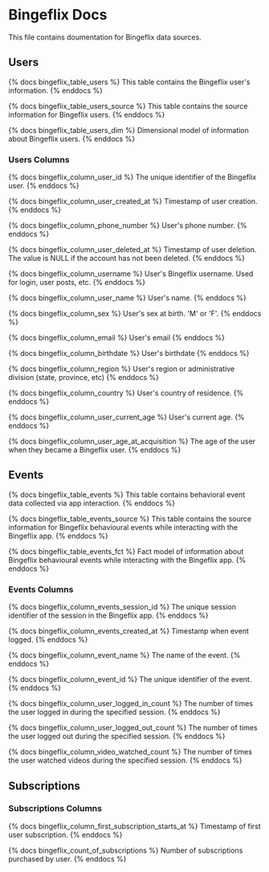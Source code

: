 # Bingeflix Docs
This file contains doumentation for Bingeflix data sources.

## Users
{% docs bingeflix_table_users %}
This table contains the Bingeflix user's information.
{% enddocs %}

{% docs bingeflix_table_users_source %}
This table contains the source information for Bingeflix users.
{% enddocs %}

{% docs bingeflix_table_users_dim %}
Dimensional model of information about Bingeflix users.
{% enddocs %}

### Users Columns
{% docs bingeflix_column_user_id %}
The unique identifier of the Bingeflix user.
{% enddocs %}

{% docs bingeflix_column_user_created_at %}
Timestamp of user creation.
{% enddocs %}

{% docs bingeflix_column_phone_number %}
User's phone number.
{% enddocs %}

{% docs bingeflix_column_user_deleted_at %}
Timestamp of user deletion. The value is NULL if the account has not been deleted.
{% enddocs %}

{% docs bingeflix_column_username %}
User's Bingeflix username. Used for login, user posts, etc.
{% enddocs %}

{% docs bingeflix_column_user_name %}
User's name.
{% enddocs %}

{% docs bingeflix_column_sex %}
User's sex at birth. 'M' or 'F'.
{% enddocs %}

{% docs bingeflix_column_email %}
User's email
{% enddocs %}

{% docs bingeflix_column_birthdate %}
User's birthdate
{% enddocs %}

{% docs bingeflix_column_region %}
User's region or administrative division (state, province, etc)
{% enddocs %}

{% docs bingeflix_column_country %}
User's country of residence.
{% enddocs %}

{% docs bingeflix_column_user_current_age %}
User's current age.
{% enddocs %}

{% docs bingeflix_column_user_age_at_acquisition %}
The age of the user when they became a Bingeflix user.
{% enddocs %}


## Events
{% docs bingeflix_table_events %}
This table contains behavioral event data collected via app interaction.
{% enddocs %}

{% docs bingeflix_table_events_source %}
This table contains the source information for Bingeflix behavioural events while interacting with the Bingeflix app.
{% enddocs %}

{% docs bingeflix_table_events_fct %}
Fact model of information about Bingeflix behavioural events while interacting with the Bingeflix app.
{% enddocs %}


### Events Columns
{% docs bingeflix_column_events_session_id %}
The unique session identifier of the session in the Bingeflix app.
{% enddocs %}

{% docs bingeflix_column_events_created_at %}
Timestamp when event logged.
{% enddocs %}

{% docs bingeflix_column_event_name %}
The name of the event.
{% enddocs %}

{% docs bingeflix_column_event_id %}
The unique identifier of the event.
{% enddocs %}

{% docs bingeflix_column_user_logged_in_count %}
The number of times the user logged in during the specified session.
{% enddocs %}

{% docs bingeflix_column_user_logged_out_count %}
The number of times the user logged out during the specified session.
{% enddocs %}

{% docs bingeflix_column_video_watched_count %}
The number of times the user watched videos during the specified session.
{% enddocs %}



## Subscriptions

### Subscriptions Columns
{% docs bingeflix_column_first_subscription_starts_at %}
Timestamp of first user subscription.
{% enddocs %}

{% docs bingeflix_count_of_subscriptions %}
Number of subscriptions purchased by user.
{% enddocs %}
